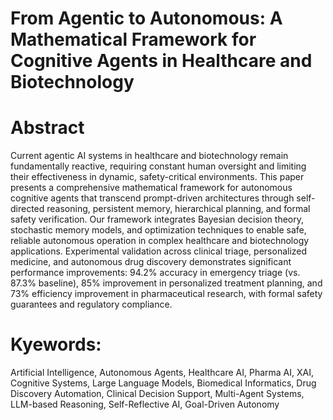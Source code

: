 # From Agentic to Autonomous: A Mathematical Framework for Cognitive Agents in Healthcare and Biotechnology

# Abstract

Current agentic AI systems in healthcare and biotechnology remain fundamentally reactive, requiring constant human oversight and limiting their effectiveness in dynamic, safety-critical environments. This paper presents a comprehensive mathematical framework for autonomous cognitive agents that transcend prompt-driven architectures through self-directed reasoning, persistent memory, hierarchical planning, and formal safety verification. Our framework integrates Bayesian decision theory, stochastic memory models, and optimization techniques to enable safe, reliable autonomous operation in complex healthcare and biotechnology applications. Experimental validation across clinical triage, personalized medicine, and autonomous drug discovery demonstrates significant performance improvements: 94.2\% accuracy in emergency triage (vs. 87.3\% baseline), 85\% improvement in personalized treatment planning, and 73\% efficiency improvement in pharmaceutical research, with formal safety guarantees and regulatory compliance.


# Kyewords:
Artificial Intelligence, Autonomous Agents, Healthcare AI, Pharma AI, XAI, Cognitive Systems, Large Language Models, Biomedical Informatics, Drug Discovery Automation, Clinical Decision Support, Multi-Agent Systems, LLM-based Reasoning, Self-Reflective AI, Goal-Driven Autonomy

